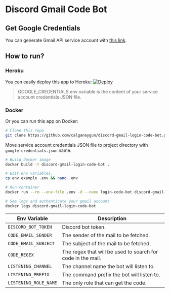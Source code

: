 # Discord Gmail Code Bot

## Get Google Credentials
You can generate Gmail API service account with [this link](https://console.developers.google.com/start/api?id=gmail&credential=client_key).

## How to run?
### Heroku
You can easily deploy this app to Heroku:
[![Deploy](https://www.herokucdn.com/deploy/button.svg)](https://heroku.com/deploy)

> GOOGLE_CREDENTIALS env variable is the content of your service account credentials JSON file.

### Docker
Or you can run this app on Docker:
```bash
# Clone this repo
git clone https://github.com/calganaygun/discord-gmail-login-code-bot.git
```

Move service account credentials JSON file to project directory with `google-credentials.json` name.

```bash
# Build docker image
docker build -t discord-gmail-login-code-bot .

# Edit env variables.
cp env.example .env && nano .env

# Run container
docker run --rm --env-file .env -d --name login-code-bot discord-gmail-login-code-bot

# See logs and authenticate your gmail account
docker logs discord-gmail-login-code-bot
```

| Env Variable         | Description                                                 |
|----------------------|-------------------------------------------------------------|
| `DISCORD_BOT_TOKEN`  | Discord bot token.                                          |
| `CODE_EMAIL_SENDER`  | The sender of the mail to be fetched.                       |
| `CODE_EMAIL_SUBJECT` | The subject of the mail to be fetched.                      |
| `CODE_REGEX`         | The regex that will be used to search for code in the mail. |
| `LISTENING_CHANNEL`  | The channel name the bot will listen to.                    |
| `LISTENING_PREFIX`   | The command prefix the bot will listen to.                  |
| `LISTENING_ROLE_NAME`| The only role that can get the code.                        |